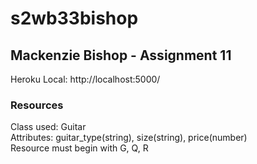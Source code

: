 # s2wb33bishop
## Mackenzie Bishop - Assignment 11
Heroku Local: http://localhost:5000/

### Resources
Class used: Guitar\
Attributes: guitar_type(string), size(string), price(number)\
Resource must begin with G, Q, R
